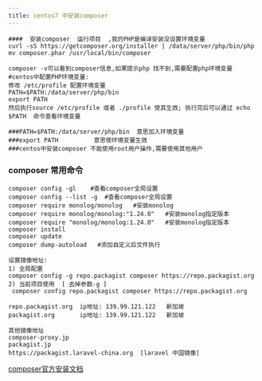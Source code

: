 ```yaml
---
title: centos7 中安装composer
---
```


```
####  安装composer  运行项目  ,我的PHP是编译安装没设置环境变量
curl -sS https://getcomposer.org/installer | /data/server/php/bin/php
mv composer.phar /usr/local/bin/composer

composer -v可以看到composer信息,如果提示php 找不到,需要配置php环境变量
#centos中配置PHP环境变量:
修改 /etc/profile 配置环境变量
PATH=$PATH:/data/server/php/bin
export PATH
然后执行source /etc/profile 或者 ./profile 使其生效; 执行完后可以通过 echo $PATH  命令查看环境变量

###PATH=$PATH:/data/server/php/bin  意思加入环境变量
###export PATH          意思使环境变量生效
###centos中安装composer 不能使用root用户操作,需要使用其他用户
```

### composer 常用命令

```
composer config -gl    #查看composer全局设置
composer config --list -g  #查看composer全局设置
composer require monolog/monolog   #安装monolog
composer require monolog/monolog:"1.24.0"   #安装monolog指定版本
composer require "monolog/monolog:1.24.0"   #安装monolog指定版本
composer install 
composer update
composer dump-autoload   #添加自定义后文件执行

设置镜像地址:
1) 全局配置
composer config -g repo.packagist composer https://repo.packagist.org
2) 当前项目使用  [ 去掉参数-g ]
 composer config repo.packagist composer https://repo.packagist.org

repo.packagist.org  ip地址: 139.99.121.122   新加坡
packagist.org       ip地址: 139.99.121.122   新加坡

其他镜像地址
composer-proxy.jp  
packagist.jp
https://packagist.laravel-china.org  [laravel 中国镜像]
```



[composer官方安装文档](https://docs.phpcomposer.com/00-intro.html#Installation-*nix)

[packagist仓库地址]: https://repo.packagist.org/	"packagist仓库地址"
[packagist仓库地址]: https://packagist.org/	"packagist仓库地址"





